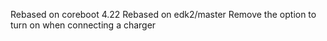 Rebased on coreboot 4.22
Rebased on edk2/master
Remove the option to turn on when connecting a charger

